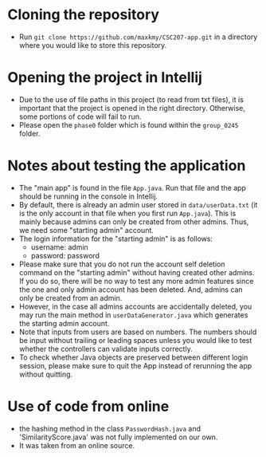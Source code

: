 # Cloning the repository
- Run `git clone https://github.com/maxkmy/CSC207-app.git` in a directory where you would like to store this repository.

# Opening the project in Intellij
- Due to the use of file paths in this project (to read from txt files), it is important that the project is opened in the right directory. Otherwise, some portions of code will fail to run.
- Please open the `phase0` folder which is found within the `group_0245` folder.

# Notes about testing the application
- The "main app" is found in the file `App.java`. Run that file and the app should be running in the console in Intellij.
- By default, there is already an admin user stored in `data/userData.txt` (it is the only account in that file when you first run `App.java`). This is mainly because admins can only be created from other admins. Thus, we need some "starting admin" account.
- The login information for the "starting admin" is as follows:
    - username: admin
    - password: password
- Please make sure that you do not run the account self deletion command on the "starting admin" without having created other admins. If you do so, there will be no way to test any more admin features since the one and only admin account has been deleted. And, admins can only be created from an admin. 
- However, in the case all admins accounts are accidentally deleted, you may run the main method in `userDataGenerator.java` which generates the starting admin account.
- Note that inputs from users are based on numbers. The numbers should be input without trailing or leading spaces unless you would like to test whether the controllers can validate inputs correctly. 
- To check whether Java objects are preserved between different login session, please make sure to quit the App instead of rerunning the app without quitting.

# Use of code from online 
- the hashing method in the class `PasswordHash.java` and 'SimilarityScore.java' was not fully implemented on our own.
- It was taken from an online source.
